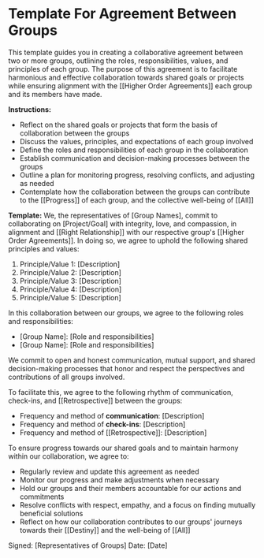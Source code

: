 # Template For Agreement Between Groups

This template guides you in creating a collaborative agreement between two or more groups, outlining the roles, responsibilities, values, and principles of each group. The purpose of this agreement is to facilitate harmonious and effective collaboration towards shared goals or projects while ensuring alignment with the [[Higher Order Agreements]] each group and its members have made. 

**Instructions:**

-   Reflect on the shared goals or projects that form the basis of collaboration between the groups
-   Discuss the values, principles, and expectations of each group involved
-   Define the roles and responsibilities of each group in the collaboration
-   Establish communication and decision-making processes between the groups
-   Outline a plan for monitoring progress, resolving conflicts, and adjusting as needed
-   Contemplate how the collaboration between the groups can contribute to the [[Progress]] of each group, and the collective well-being of [[All]]

**Template:** We, the representatives of [Group Names], commit to collaborating on [Project/Goal] with integrity, love, and compassion, in alignment and [[Right Relationship]] with our respective group's [[Higher Order Agreements]]. In doing so, we agree to uphold the following shared principles and values:

1.  Principle/Value 1: [Description]  
2. Principle/Value 2: [Description]  
3.  Principle/Value 3: [Description]  
4.  Principle/Value 4: [Description]  
5.  Principle/Value 5: [Description]  

In this collaboration between our groups, we agree to the following roles and responsibilities:

-   [Group Name]: [Role and responsibilities]
-   [Group Name]: [Role and responsibilities]

We commit to open and honest communication, mutual support, and shared decision-making processes that honor and respect the perspectives and contributions of all groups involved.

To facilitate this, we agree to the following rhythm of communication, check-ins, and [[Retrospective]] between the groups:

-   Frequency and method of **communication**: [Description]
-   Frequency and method of **check-ins**: [Description]
-   Frequency and method of [[Retrospective]]: [Description]

To ensure progress towards our shared goals and to maintain harmony within our collaboration, we agree to:

-   Regularly review and update this agreement as needed
-   Monitor our progress and make adjustments when necessary
-   Hold our groups and their members accountable for our actions and commitments
-   Resolve conflicts with respect, empathy, and a focus on finding mutually beneficial solutions
-   Reflect on how our collaboration contributes to our groups' journeys towards their [[Destiny]] and the well-being of [[All]]

Signed: [Representatives of Groups] Date: [Date]
